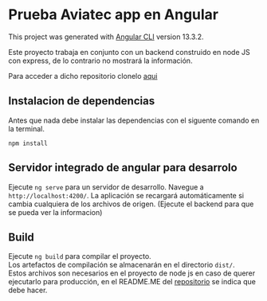 # Prueba Aviatec app en Angular

This project was generated with [Angular CLI](https://github.com/angular/angular-cli) version 13.3.2.<br>

Este proyecto trabaja en conjunto con un backend construido en node JS con express, de lo contrario no mostrará la información.

Para acceder a dicho repositorio clonelo <a href="https://github.com/Luisparr14/prueba-avia">aqui</a>

## Instalacion de dependencias

Antes que nada debe instalar las dependencias con el siguente comando en la terminal.

```
npm install
```

## Servidor integrado de angular para desarrolo

Ejecute `ng serve` para un servidor de desarrollo. Navegue a `http://localhost:4200/`. La aplicación se recargará automáticamente si cambia cualquiera de los archivos de origen. (Ejecute el backend para que se pueda ver la informacion)

## Build

Ejecute `ng build` para compilar el proyecto.<br> Los artefactos de compilación se almacenarán en el directorio `dist/`.<br>
Estos archivos son necesarios en el proyecto de node js en caso de querer ejecutarlo para producción, en el README.ME del <a href="https://github.com/Luisparr14/prueba-avia">repositorio</a> se indica que debe hacer.
